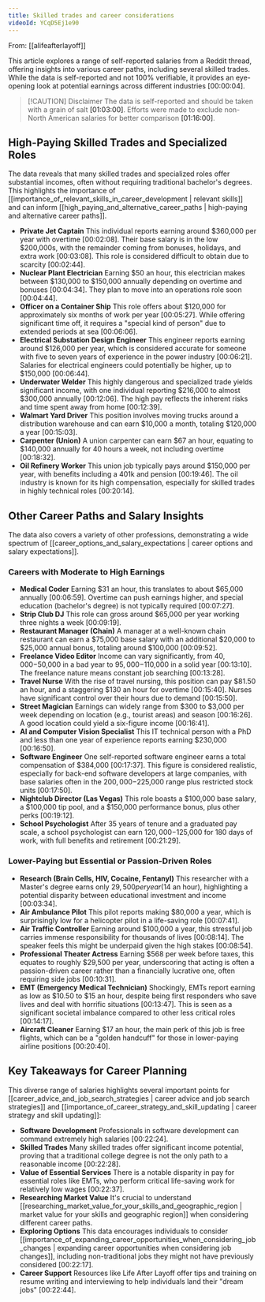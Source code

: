 ```yaml
---
title: Skilled trades and career considerations
videoId: YCqD5Ej1e90
---
```


From: [[alifeafterlayoff]] <br/> 

This article explores a range of self-reported salaries from a Reddit thread, offering insights into various career paths, including several skilled trades. While the data is self-reported and not 100% verifiable, it provides an eye-opening look at potential earnings across different industries <a class="yt-timestamp" data-t="00:00:04">[00:00:04]</a>.

> [!CAUTION] Disclaimer
> The data is self-reported and should be taken with a grain of salt <a class="yt-timestamp" data-t="01:03:00">[01:03:00]</a>. Efforts were made to exclude non-North American salaries for better comparison <a class="yt-timestamp" data-t="01:16:00">[01:16:00]</a>.

## High-Paying Skilled Trades and Specialized Roles

The data reveals that many skilled trades and specialized roles offer substantial incomes, often without requiring traditional bachelor's degrees. This highlights the importance of [[importance_of_relevant_skills_in_career_development | relevant skills]] and can inform [[high_paying_and_alternative_career_paths | high-paying and alternative career paths]].

*   **Private Jet Captain** This individual reports earning around $360,000 per year with overtime <a class="yt-timestamp" data-t="00:02:08">[00:02:08]</a>. Their base salary is in the low $200,000s, with the remainder coming from bonuses, holidays, and extra work <a class="yt-timestamp" data-t="00:03:08">[00:03:08]</a>. This role is considered difficult to obtain due to scarcity <a class="yt-timestamp" data-t="00:02:44">[00:02:44]</a>.
*   **Nuclear Plant Electrician** Earning $50 an hour, this electrician makes between $130,000 to $150,000 annually depending on overtime and bonuses <a class="yt-timestamp" data-t="00:04:34">[00:04:34]</a>. They plan to move into an operations role soon <a class="yt-timestamp" data-t="00:04:44">[00:04:44]</a>.
*   **Officer on a Container Ship** This role offers about $120,000 for approximately six months of work per year <a class="yt-timestamp" data-t="00:05:27">[00:05:27]</a>. While offering significant time off, it requires a "special kind of person" due to extended periods at sea <a class="yt-timestamp" data-t="00:06:06">[00:06:06]</a>.
*   **Electrical Substation Design Engineer** This engineer reports earning around $126,000 per year, which is considered accurate for someone with five to seven years of experience in the power industry <a class="yt-timestamp" data-t="00:06:21">[00:06:21]</a>. Salaries for electrical engineers could potentially be higher, up to $150,000 <a class="yt-timestamp" data-t="00:06:44">[00:06:44]</a>.
*   **Underwater Welder** This highly dangerous and specialized trade yields significant income, with one individual reporting $216,000 to almost $300,000 annually <a class="yt-timestamp" data-t="00:12:06">[00:12:06]</a>. The high pay reflects the inherent risks and time spent away from home <a class="yt-timestamp" data-t="00:12:39">[00:12:39]</a>.
*   **Walmart Yard Driver** This position involves moving trucks around a distribution warehouse and can earn $10,000 a month, totaling $120,000 a year <a class="yt-timestamp" data-t="00:15:03">[00:15:03]</a>.
*   **Carpenter (Union)** A union carpenter can earn $67 an hour, equating to $140,000 annually for 40 hours a week, not including overtime <a class="yt-timestamp" data-t="00:18:32">[00:18:32]</a>.
*   **Oil Refinery Worker** This union job typically pays around $150,000 per year, with benefits including a 401k and pension <a class="yt-timestamp" data-t="00:19:46">[00:19:46]</a>. The oil industry is known for its high compensation, especially for skilled trades in highly technical roles <a class="yt-timestamp" data-t="00:20:14">[00:20:14]</a>.

## Other Career Paths and Salary Insights

The data also covers a variety of other professions, demonstrating a wide spectrum of [[career_options_and_salary_expectations | career options and salary expectations]].

### Careers with Moderate to High Earnings

*   **Medical Coder** Earning $31 an hour, this translates to about $65,000 annually <a class="yt-timestamp" data-t="00:06:59">[00:06:59]</a>. Overtime can push earnings higher, and special education (bachelor's degree) is not typically required <a class="yt-timestamp" data-t="00:07:27">[00:07:27]</a>.
*   **Strip Club DJ** This role can gross around $65,000 per year working three nights a week <a class="yt-timestamp" data-t="00:09:19">[00:09:19]</a>.
*   **Restaurant Manager (Chain)** A manager at a well-known chain restaurant can earn a $75,000 base salary with an additional $20,000 to $25,000 annual bonus, totaling around $100,000 <a class="yt-timestamp" data-t="00:09:52">[00:09:52]</a>.
*   **Freelance Video Editor** Income can vary significantly, from $40,000-$50,000 in a bad year to $95,000-$110,000 in a solid year <a class="yt-timestamp" data-t="00:13:10">[00:13:10]</a>. The freelance nature means constant job searching <a class="yt-timestamp" data-t="00:13:28">[00:13:28]</a>.
*   **Travel Nurse** With the rise of travel nursing, this position can pay $81.50 an hour, and a staggering $130 an hour for overtime <a class="yt-timestamp" data-t="00:15:40">[00:15:40]</a>. Nurses have significant control over their hours due to demand <a class="yt-timestamp" data-t="00:15:50">[00:15:50]</a>.
*   **Street Magician** Earnings can widely range from $300 to $3,000 per week depending on location (e.g., tourist areas) and season <a class="yt-timestamp" data-t="00:16:26">[00:16:26]</a>. A good location could yield a six-figure income <a class="yt-timestamp" data-t="00:16:41">[00:16:41]</a>.
*   **AI and Computer Vision Specialist** This IT technical person with a PhD and less than one year of experience reports earning $230,000 <a class="yt-timestamp" data-t="00:16:50">[00:16:50]</a>.
*   **Software Engineer** One self-reported software engineer earns a total compensation of $384,000 <a class="yt-timestamp" data-t="00:17:37">[00:17:37]</a>. This figure is considered realistic, especially for back-end software developers at large companies, with base salaries often in the $200,000-$225,000 range plus restricted stock units <a class="yt-timestamp" data-t="00:17:50">[00:17:50]</a>.
*   **Nightclub Director (Las Vegas)** This role boasts a $100,000 base salary, a $100,000 tip pool, and a $150,000 performance bonus, plus other perks <a class="yt-timestamp" data-t="00:19:12">[00:19:12]</a>.
*   **School Psychologist** After 35 years of tenure and a graduated pay scale, a school psychologist can earn $120,000-$125,000 for 180 days of work, with full benefits and retirement <a class="yt-timestamp" data-t="00:21:29">[00:21:29]</a>.

### Lower-Paying but Essential or Passion-Driven Roles

*   **Research (Brain Cells, HIV, Cocaine, Fentanyl)** This researcher with a Master's degree earns only $29,500 per year ($14 an hour), highlighting a potential disparity between educational investment and income <a class="yt-timestamp" data-t="00:03:34">[00:03:34]</a>.
*   **Air Ambulance Pilot** This pilot reports making $80,000 a year, which is surprisingly low for a helicopter pilot in a life-saving role <a class="yt-timestamp" data-t="00:07:41">[00:07:41]</a>.
*   **Air Traffic Controller** Earning around $100,000 a year, this stressful job carries immense responsibility for thousands of lives <a class="yt-timestamp" data-t="00:08:14">[00:08:14]</a>. The speaker feels this might be underpaid given the high stakes <a class="yt-timestamp" data-t="00:08:54">[00:08:54]</a>.
*   **Professional Theater Actress** Earning $568 per week before taxes, this equates to roughly $29,500 per year, underscoring that acting is often a passion-driven career rather than a financially lucrative one, often requiring side jobs <a class="yt-timestamp" data-t="00:10:31">[00:10:31]</a>.
*   **EMT (Emergency Medical Technician)** Shockingly, EMTs report earning as low as $10.50 to $15 an hour, despite being first responders who save lives and deal with horrific situations <a class="yt-timestamp" data-t="00:13:47">[00:13:47]</a>. This is seen as a significant societal imbalance compared to other less critical roles <a class="yt-timestamp" data-t="00:14:17">[00:14:17]</a>.
*   **Aircraft Cleaner** Earning $17 an hour, the main perk of this job is free flights, which can be a "golden handcuff" for those in lower-paying airline positions <a class="yt-timestamp" data-t="00:20:40">[00:20:40]</a>.

## Key Takeaways for Career Planning

This diverse range of salaries highlights several important points for [[career_advice_and_job_search_strategies | career advice and job search strategies]] and [[importance_of_career_strategy_and_skill_updating | career strategy and skill updating]]:

*   **Software Development** Professionals in software development can command extremely high salaries <a class="yt-timestamp" data-t="00:22:24">[00:22:24]</a>.
*   **Skilled Trades** Many skilled trades offer significant income potential, proving that a traditional college degree is not the only path to a reasonable income <a class="yt-timestamp" data-t="00:22:28">[00:22:28]</a>.
*   **Value of Essential Services** There is a notable disparity in pay for essential roles like EMTs, who perform critical life-saving work for relatively low wages <a class="yt-timestamp" data-t="00:22:37">[00:22:37]</a>.
*   **Researching Market Value** It's crucial to understand [[researching_market_value_for_your_skills_and_geographic_region | market value for your skills and geographic region]] when considering different career paths.
*   **Exploring Options** This data encourages individuals to consider [[importance_of_expanding_career_opportunities_when_considering_job_changes | expanding career opportunities when considering job changes]], including non-traditional jobs they might not have previously considered <a class="yt-timestamp" data-t="00:22:17">[00:22:17]</a>.
*   **Career Support** Resources like Life After Layoff offer tips and training on resume writing and interviewing to help individuals land their "dream jobs" <a class="yt-timestamp" data-t="00:22:44">[00:22:44]</a>.